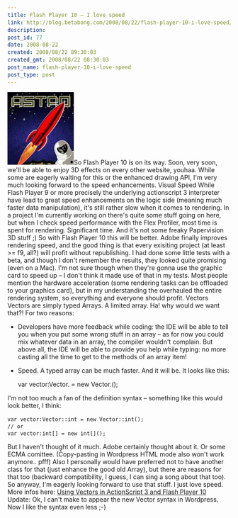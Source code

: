 ```yaml
---
title: Flash Player 10 – I love speed
link: http://blog.betabong.com/2008/08/22/flash-player-10-i-love-speed/
description: 
post_id: 77
date: 2008-08-22
created: 2008/08/22 09:30:03
created_gmt: 2008/08/22 08:30:03
post_name: flash-player-10-i-love-speed
post_type: post
---
```



![](/uploads/2008/08/astro.jpg)So Flash Player 10 is on its way. Soon, very soon, we'll be able to enjoy 3D effects on every other website, youhaa. While some are eagerly waiting for this or the enhanced drawing API, I'm very much looking forward to the speed enhancements. Visual Speed While Flash Player 9 or more precisely the underlying actionscript 3 interpreter have lead to great speed enhancements on the logic side (meaning much faster data manipulation), it's still rather slow when it comes to rendering. In a project I'm currently working on there's quite some stuff going on here, but when I check speed performance with the Flex Profiler, most time is spent for rendering. Significant time. And it's not some freaky Papervision 3D stuff ;) So with Flash Player 10 this will be better. Adobe finally improves rendering speed, and the good thing is that every exisiting project (at least >= f9, all?) will profit without republishing. I had done some little tests with a beta, and though I don't remember the results, they looked quite promising (even on a Mac). I'm not sure though when they're gonna use the graphic card to speed up – I don't think it made use of that in my tests. Most people mention the hardware acceleration (some rendering tasks can be offloaded to your graphics card), but in my understanding the overhauled the entire rendering system, so everything and everyone should profit. Vectors Vectors are simply typed Arrays. A limited array. Ha! why would we want that?! For two reasons: 

  * Developers have more feedback while coding: the IDE will be able to tell you when you put some wrong stuff in an array – as for now you could mix whatever data in an array, the compiler wouldn't complain. But above all, the IDE will be able to provide you help while typing: no more casting all the time to get to the methods of an array item!
  * Speed. A typed array can be much faster. And it will be.
It looks like this: 
    
    
    var vector:Vector.<int> = new Vector.<int>();

I'm not too much a fan of the definition syntax – something like this would look better, I think: 
    
    
    var vector:Vector::int = new Vector::int();
    // or
    var vector:int[] = new int[]();

But I haven't thought of it much. Adobe certainly thought about it. Or some ECMA comittee. (Copy-pasting in Wordpress HTML mode also won't work anymore.. pfff) Also I personally would have preferred not to have another class for that (just enhance the good old Array), but there are reasons for that too (backward compatibility, I guess, I can sing a song about that too). So anyway, I'm eagerly looking forward to use that stuff. I just love speed. More infos here: [Using Vectors in ActionScript 3 and Flash Player 10](http://www.mikechambers.com/blog/2008/08/19/using-vectors-in-actionscript-3-and-flash-player-10/) Update: Ok, I can't make to appear the new Vector syntax in Wordpress. Now I like the syntax even less ;-)
